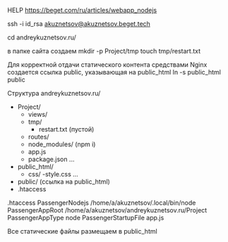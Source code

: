 HELP
https://beget.com/ru/articles/webapp_nodejs

ssh -i id_rsa akuznetsov@akuznetsov.beget.tech

cd andreykuznetsov.ru/

в папке сайта создаем 
mkdir -p Project/tmp
touch tmp/restart.txt

Для корректной отдачи статического контента средствами Nginx создается ссылка public, указывающая на public_html
ln -s public_html public

Структура
andreykuznetsov.ru/   
  - Project/
    - views/
    - tmp/
      - restart.txt (пустой)
    - routes/
    - node_modules/ (npm i)
    - app.js
    - package.json
    ...
  - public_html/
    - css/
      -style.css
    ...
  - publiс/ (ссылка на public_html)
  - .htaccess


.htaccess
  PassengerNodejs /home/a/akuznetsov/.local/bin/node
  PassengerAppRoot /home/a/akuznetsov/andreykuznetsov.ru/Project
  PassengerAppType node
  PassengerStartupFile app.js


Все статические файлы размещаем в public_html
